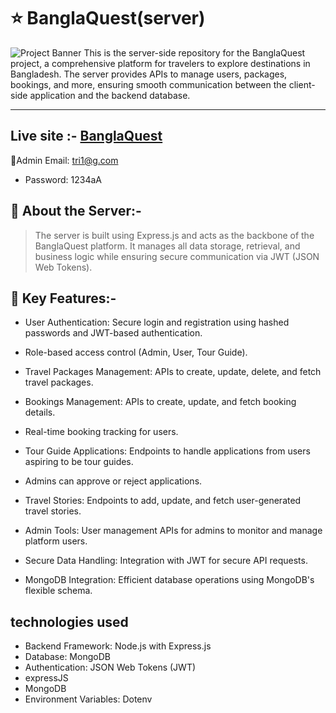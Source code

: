 


# :star: BanglaQuest(server)
![Project Banner](https://i.ibb.co/KLkrZXC/bangla-Quest2.png) 
This is the server-side repository for the BanglaQuest project, a comprehensive platform for travelers to explore destinations in Bangladesh. The server provides APIs to manage users, packages, bookings, and more, ensuring smooth communication between the client-side application and the backend database.  
___

## Live site :- [BanglaQuest](https://banglaquest-13b4d.web.app/)
:man:Admin Email: tri1@g.com   
- Password: 1234aA

## :book: About the Server:-
>The server is built using Express.js and acts as the backbone of the BanglaQuest platform. It manages all data storage, retrieval, and business logic while ensuring secure communication via JWT (JSON Web Tokens).

## :rocket: Key Features:-
- User Authentication:
Secure login and registration using hashed passwords and JWT-based authentication.
- Role-based access control (Admin, User, Tour Guide).
- Travel Packages Management:
APIs to create, update, delete, and fetch travel packages.

- Bookings Management:
APIs to create, update, and fetch booking details.
- Real-time booking tracking for users.
- Tour Guide Applications:
Endpoints to handle applications from users aspiring to be tour guides.
- Admins can approve or reject applications.
- Travel Stories:
Endpoints to add, update, and fetch user-generated travel stories.
- Admin Tools:
User management APIs for admins to monitor and manage platform users.
- Secure Data Handling:
Integration with JWT for secure API requests.

- MongoDB Integration:
Efficient database operations using MongoDB's flexible schema.


## technologies used

- Backend Framework: Node.js with Express.js 
- Database: MongoDB
- Authentication: JSON Web Tokens (JWT)
- expressJS
- MongoDB
- Environment Variables: Dotenv

 

